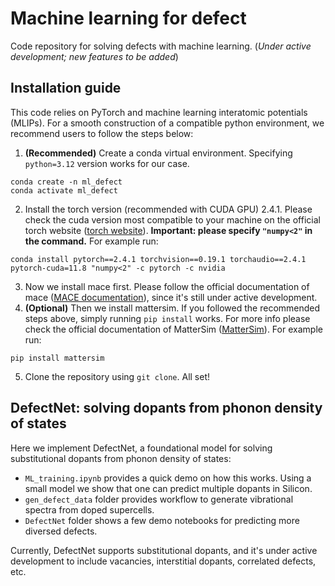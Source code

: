 # Machine learning for defect
Code repository for solving defects with machine learning. (*Under active development; new features to be added*)

## Installation guide
This code relies on PyTorch and machine learning interatomic potentials (MLIPs). For a smooth construction of a compatible python environment, we recommend users to follow the steps below:

1. **(Recommended)** Create a conda virtual environment. Specifying `python=3.12` version works for our case.
```
conda create -n ml_defect
conda activate ml_defect
``` 
2. Install the torch version (recommended with CUDA GPU) 2.4.1. Please check the cuda version most compatible to your machine on the official torch website ([torch website](https://pytorch.org/get-started/previous-versions/)). **Important: please specify `"numpy<2"` in the command.** For example run:
```
conda install pytorch==2.4.1 torchvision==0.19.1 torchaudio==2.4.1  pytorch-cuda=11.8 "numpy<2" -c pytorch -c nvidia
```
3. Now we install mace first. Please follow the official documentation of mace ([MACE documentation](https://mace-docs.readthedocs.io/en/latest/guide/foundation_models.html)), since it's still under active development.
4. **(Optional)** Then we install mattersim. If you followed the recommended steps above, simply running `pip install` works. For more info please check the official documentation of MatterSim ([MatterSim](https://github.com/microsoft/mattersim)). For example run:
```
pip install mattersim
```
5. Clone the repository using `git clone`. All set!

## DefectNet: solving dopants from phonon density of states
Here we implement DefectNet, a foundational model for solving substitutional dopants from phonon density of states:
- `ML_training.ipynb` provides a quick demo on how this works. Using a small model we show that one can predict multiple dopants in Silicon.
- `gen_defect_data` folder provides workflow to generate vibrational spectra from doped supercells.
- `DefectNet` folder shows a few demo notebooks for predicting more diversed defects.

Currently, DefectNet supports substitutional dopants, and it's under active development to include vacancies, interstitial dopants, correlated defects, etc. 

